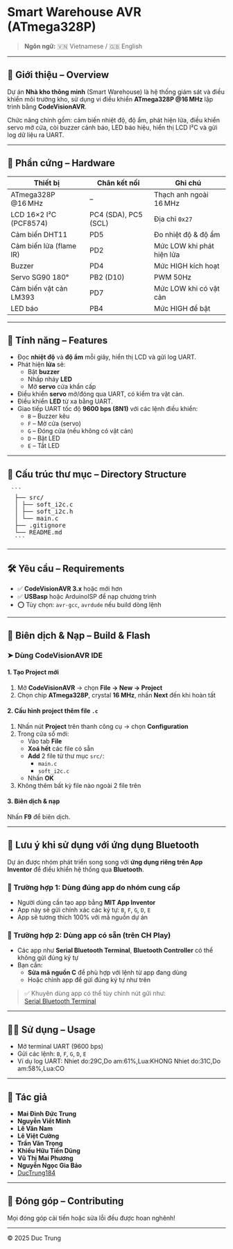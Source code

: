 # Smart Warehouse AVR (ATmega328P)

> **Ngôn ngữ:** 🇻🇳 Vietnamese / 🇬🇧 English

---

## 📌 Giới thiệu – Overview

Dự án **Nhà kho thông minh** (Smart Warehouse) là hệ thống giám sát và điều khiển môi trường kho, sử dụng vi điều khiển **ATmega328P @16 MHz** lập trình bằng **CodeVisionAVR**.

Chức năng chính gồm: cảm biến nhiệt độ, độ ẩm, phát hiện lửa, điều khiển servo mở cửa, còi buzzer cảnh báo, LED báo hiệu, hiển thị LCD I²C và gửi log dữ liệu ra UART.

---

## 🧰 Phần cứng – Hardware

| Thiết bị                  | Chân kết nối         | Ghi chú                         |
|--------------------------|----------------------|----------------------------------|
| ATmega328P @16 MHz       | –                    | Thạch anh ngoài 16 MHz          |
| LCD 16×2 I²C (PCF8574)   | PC4 (SDA), PC5 (SCL) | Địa chỉ `0x27`                  |
| Cảm biến DHT11           | PD5                  | Đo nhiệt độ & độ ẩm             |
| Cảm biến lửa (flame IR)  | PD2                  | Mức LOW khi phát hiện lửa       |
| Buzzer                   | PD4                  | Mức HIGH kích hoạt              |
| Servo SG90 180°          | PB2 (D10)            | PWM 50Hz                        |
| Cảm biến vật cản LM393   | PD7                  | Mức LOW khi có vật cản          |
| LED báo                  | PB4                  | Mức HIGH để bật                 |

---

## 🚀 Tính năng – Features

- Đọc **nhiệt độ** và **độ ẩm** mỗi giây, hiển thị LCD và gửi log UART.
- Phát hiện **lửa** sẽ:
  - Bật **buzzer**
  - Nhấp nháy **LED**
  - Mở **servo** cửa khẩn cấp
- Điều khiển **servo** mở/đóng qua UART, có kiểm tra vật cản.
- Điều khiển **LED** từ xa bằng UART.
- Giao tiếp UART tốc độ **9600 bps (8N1)** với các lệnh điều khiển:
  - `B` – Buzzer kêu
  - `F` – Mở cửa (servo)
  - `G` – Đóng cửa (nếu không có vật cản)
  - `D` – Bật LED
  - `E` – Tắt LED

---

## 📁 Cấu trúc thư mục – Directory Structure

<pre> ```
  ├── src/
  │ ├── soft_i2c.c
  │ ├── soft_i2c.h
  │ └── main.c
  ├── .gitignore
  └── README.md 
  ``` </pre>
  
---

## 🛠️ Yêu cầu – Requirements

- ✅ **CodeVisionAVR 3.x** hoặc mới hơn
- ✅ **USBasp** hoặc ArduinoISP để nạp chương trình
- ⭕ Tùy chọn: `avr-gcc`, `avrdude` nếu build dòng lệnh

---

## 🧪 Biên dịch & Nạp – Build & Flash

### ➤ Dùng CodeVisionAVR IDE

#### 1. Tạo Project mới

1. Mở **CodeVisionAVR** → chọn **File → New → Project**
2. Chọn chip **ATmega328P**, crystal **16 MHz**, nhấn **Next** đến khi hoàn tất

#### 2. Cấu hình project thêm file `.c`

1. Nhấn nút **Project** trên thanh công cụ → chọn **Configuration**
2. Trong cửa sổ mới:
   - Vào tab **File**
   - **Xoá hết** các file có sẵn
   - **Add** 2 file từ thư mục `src/`:
     - `main.c`
     - `soft_i2c.c`
   - Nhấn **OK**
3. Không thêm bất kỳ file nào ngoài 2 file trên

#### 3. Biên dịch & nạp

Nhấn **F9** để biên dịch.

---

## 📱 Lưu ý khi sử dụng với ứng dụng Bluetooth

Dự án được nhóm phát triển song song với **ứng dụng riêng trên App Inventor** để điều khiển hệ thống qua **Bluetooth**.

### 🔹 Trường hợp 1: Dùng đúng app do nhóm cung cấp

- Người dùng cần tạo app bằng **MIT App Inventor**
- App này sẽ gửi chính xác các ký tự: `B`, `F`, `G`, `D`, `E`
- App sẽ tương thích 100% với mã nguồn dự án

### 🔹 Trường hợp 2: Dùng app có sẵn (trên CH Play)

- Các app như **Serial Bluetooth Terminal**, **Bluetooth Controller** có thể không gửi đúng ký tự
- Bạn cần:
  - **Sửa mã nguồn C** để phù hợp với lệnh từ app đang dùng
  - Hoặc chỉnh app để gửi đúng ký tự như trên

> ✅ Khuyên dùng app có thể tùy chỉnh nút gửi như:  
> [Serial Bluetooth Terminal](https://play.google.com/store/apps/details?id=de.kai_morich.serial_bluetooth_terminal)

---

## 🧑‍💻 Sử dụng – Usage

- Mở terminal UART (9600 bps)
- Gửi các lệnh: `B`, `F`, `G`, `D`, `E`
- Ví dụ log UART:
  Nhiet do:29C,Do am:61%,Lua:KHONG
  Nhiet do:31C,Do am:58%,Lua:CO

---

## 📝 Tác giả

- **Mai Đình Đức Trung**
- **Nguyễn Viết Minh**
- **Lê Văn Nam**
- **Lê Việt Cường**
- **Trần Văn Trọng**
- **Khiếu Hữu Tiến Dũng**
- **Vũ Thị Mai Phương**
- **Nguyễn Ngọc Gia Bảo**
- [DucTrung184](hhttps://github.com/DucTrung184)

---

## 🔧 Đóng góp – Contributing

Mọi đóng góp cải tiến hoặc sửa lỗi đều được hoan nghênh!  

---

© 2025 Duc Trung
